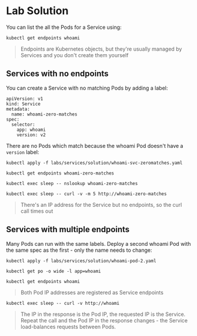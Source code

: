# Lab Solution

You can list the all the Pods for a Service using:

```
kubectl get endpoints whoami
```

> Endpoints are Kubernetes objects, but they're usually managed by Services and you don't create them yourself

## Services with no endpoints

You can create a Service with no matching Pods by adding a label:

```
apiVersion: v1
kind: Service
metadata:
  name: whoami-zero-matches
spec:
  selector:
    app: whoami
    version: v2
```

There are no Pods which match because the whoami Pod doesn't have a `version` label:

```
kubectl apply -f labs/services/solution/whoami-svc-zeromatches.yaml

kubectl get endpoints whoami-zero-matches

kubectl exec sleep -- nslookup whoami-zero-matches

kubectl exec sleep -- curl -v -m 5 http://whoami-zero-matches
```

> There's an IP address for the Service but no endpoints, so the curl call times out


## Services with multiple endpoints

Many Pods can run with the same labels. Deploy a second whoami Pod with the same spec as the first - only the name needs to change:

```
kubectl apply -f labs/services/solution/whoami-pod-2.yaml

kubectl get po -o wide -l app=whoami

kubectl get endpoints whoami
```

> Both Pod IP addresses are registered as Service endpoints

```
kubectl exec sleep -- curl -v http://whoami
```

> The IP in the response is the Pod IP, the requested IP is the Service. Repeat the call and the Pod IP in the response changes - the Service load-balances requests between Pods.